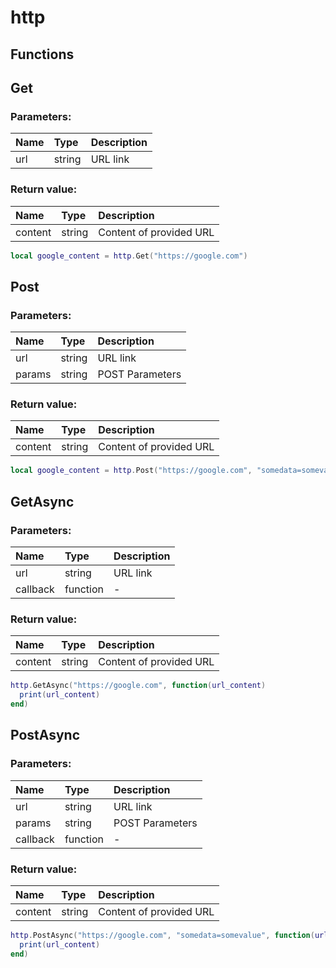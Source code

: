 # http

## Functions

## Get

### Parameters:

| Name | Type | Description |
| :--- | :--- | :--- |
| url | string | URL link |

### Return value:

| Name | Type | Description |
| :--- | :--- | :--- |
| content | string | Content of provided URL |

```lua
local google_content = http.Get("https://google.com")
```

## Post

### Parameters:

| Name | Type | Description |
| :--- | :--- | :--- |
| url | string | URL link |
| params | string | POST Parameters |

### Return value:

| Name | Type | Description |
| :--- | :--- | :--- |
| content | string | Content of provided URL |

```lua
local google_content = http.Post("https://google.com", "somedata=somevalue")
```

## GetAsync

### Parameters:

| Name | Type | Description |
| :--- | :--- | :--- |
| url | string | URL link |
| callback | function | - |

### Return value:

| Name | Type | Description |
| :--- | :--- | :--- |
| content | string | Content of provided URL |

```lua
http.GetAsync("https://google.com", function(url_content)
  print(url_content)
end)
```

## PostAsync

### Parameters:

| Name | Type | Description |
| :--- | :--- | :--- |
| url | string | URL link |
| params | string | POST Parameters |
| callback | function | - |

### Return value:

| Name | Type | Description |
| :--- | :--- | :--- |
| content | string | Content of provided URL |

```lua
http.PostAsync("https://google.com", "somedata=somevalue", function(url_content)
  print(url_content)
end)
```
